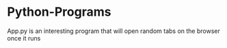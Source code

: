 # Python-Programs
App.py is an interesting program that will open random tabs on the browser once it runs


